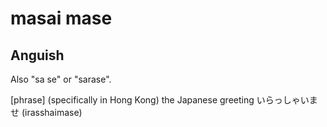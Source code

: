 # masai mase
## Anguish

Also "sa se" or "sarase".

[phrase] (specifically in Hong Kong) the Japanese greeting いらっしゃいませ (irasshaimase)